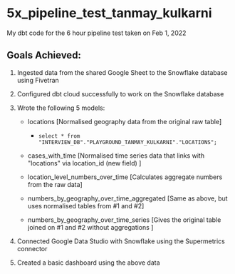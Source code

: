 # 5x_pipeline_test_tanmay_kulkarni
My dbt code for the 6 hour pipeline test taken on Feb 1, 2022


## Goals Achieved:

1. Ingested data from the shared Google Sheet to the Snowflake database using Fivetran
2. Configured dbt cloud successfully to work on the Snowflake database
3. Wrote the following 5 models:
        
    - locations [Normalised geography data from the original raw table]

        * `select * from "INTERVIEW_DB"."PLAYGROUND_TANMAY_KULKARNI"."LOCATIONS";`

    - cases_with_time [Normalised time series data that links with "locations" via location_id (new field) ]
        
    - location_level_numbers_over_time [Calculates aggregate numbers from the raw data]
        
    - numbers_by_geography_over_time_aggregated [Same as above, but uses normalised tables from #1 and #2]
        
    - numbers_by_geography_over_time_series [Gives the original table joined on #1 and #2 without aggregations ]

4. Connected Google Data Studio with Snowflake using the Supermetrics connector
5. Created a basic dashboard using the above data